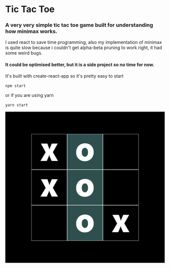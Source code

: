 # Tic Tac Toe

### A very very simple tic tac toe game built for understanding how minimax works.

 I used react to save time programming, also my implementation of minimax is quite slow because i couldn't get alpha-beta pruning to work right, it had some weird bugs.

#### It could be optimised better, but it is a side project so no time for now.

It's built with create-react-app so it's pretty easy to start

    npm start
or if you are using yarn

    yarn start

![alt text](screenshot.png)